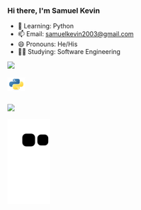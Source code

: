 ### Hi there, I'm Samuel Kevin
- 🌱 Learning: Python 
- 📫 Email: samuelkevin2003@gmail.com
- 😄 Pronouns: He/His
- 👨‍🎓 Studying: Software Engineering

<div>
  <a href="https://github.com/samuelkev">
  <img height="180em" src="https://github-readme-stats.vercel.app/api?username=samuelkev&show_icons=true&theme=default&include_all_commits=true&count_private=true"/>
</div>

<div style="display: inline_block"><br>
  <img align="center" alt="Rafa-Python" height="30" width="40" src="https://raw.githubusercontent.com/devicons/devicon/master/icons/python/python-original.svg">
</div>
  
  ##
  
  <div> 
  <a href="https://www.linkedin.com/in/samuel-kevin-9a2aa1211/" target="_blank"><img src="https://img.shields.io/badge/-LinkedIn-%230077B5?style=for-the-badge&logo=linkedin&logoColor=white" target="_blank"></a> 
 
  ![Snake animation](https://github.com/samuelkev/samuelkev/blob/output/github-contribution-grid-snake.svg)
 
</div>
